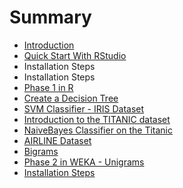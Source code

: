 # Summary

* [Introduction](README.md)
* [Quick Start With RStudio](quick-start-with-rstudio.md)
* Installation Steps
* Installation Steps
* [Phase 1 in R](phase-1-in-r.md)
* [Create a Decision Tree](create-a-decision-tree.md)
* [SVM Classifier - IRIS Dataset](svm-classifier-iris-dataset.md)
* [Introduction to the TITANIC dataset](introduction-to-the-titanic-dataset.md)
* [NaiveBayes Classifier on the Titanic](naivebayes-classifier-on-the-titanic.md)
* [AIRLINE Dataset](airline-dataset.md)
* [Bigrams](bigrams.md)
* [Phase 2 in WEKA - Unigrams](phase-2-in-weka-unigrams.md)
* [Installation Steps](installation-steps.md)

